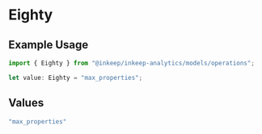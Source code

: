 # Eighty

## Example Usage

```typescript
import { Eighty } from "@inkeep/inkeep-analytics/models/operations";

let value: Eighty = "max_properties";
```

## Values

```typescript
"max_properties"
```